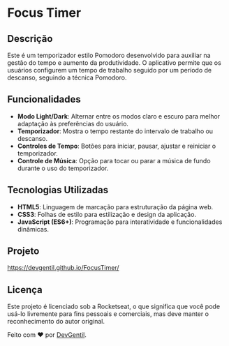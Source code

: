 # Focus Timer

## Descrição
Este é um temporizador estilo Pomodoro desenvolvido para auxiliar na gestão do tempo e aumento da produtividade. O aplicativo permite que os usuários configurem um tempo de trabalho seguido por um período de descanso, seguindo a técnica Pomodoro.

## Funcionalidades
- **Modo Light/Dark**: Alternar entre os modos claro e escuro para melhor adaptação às preferências do usuário.
- **Temporizador**: Mostra o tempo restante do intervalo de trabalho ou descanso.
- **Controles de Tempo**: Botões para iniciar, pausar, ajustar e reiniciar o temporizador.
- **Controle de Música**: Opção para tocar ou parar a música de fundo durante o uso do temporizador.

## Tecnologias Utilizadas
- **HTML5**: Linguagem de marcação para estruturação da página web.
- **CSS3**: Folhas de estilo para estilização e design da aplicação.
- **JavaScript (ES6+)**: Programação para interatividade e funcionalidades dinâmicas.

## Projeto

https://devgentil.github.io/FocusTimer/

## Licença

Este projeto é licenciado sob a Rocketseat, o que significa que você pode usá-lo livremente para fins pessoais e comerciais, mas deve manter o reconhecimento do autor original.

Feito com ❤️ por [DevGentil](https://github.com/DevGentil).
